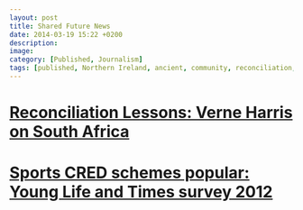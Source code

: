 ```yaml
---
layout: post
title: Shared Future News
date: 2014-03-19 15:22 +0200
description: 
image: 
category: [Published, Journalism]
tags: [published, Northern Ireland, ancient, community, reconciliation, sports]
---
```


# [Reconciliation Lessons: Verne Harris on South Africa](https://sharedfuture.news/reconciliation-lessons-verne-harris-on-south-africa/)

# [Sports CRED schemes popular: Young Life and Times survey 2012](https://sharedfuture.news/sports-cred-schemes-popular-young-life-and-times-survey-2012/)
